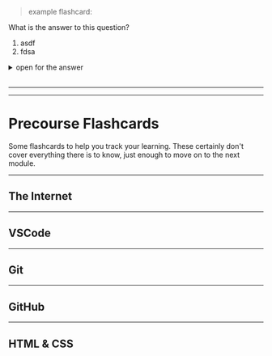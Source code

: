 <!--

  little review questions for students to cover their own tracks
  if this file gets huge it can be split into multiple files

-->

> example flashcard:

What is the answer to this question?

1. asdf
2. fdsa

<details>
<summary>open for the answer</summary>
<br/>

While both can be correct, in this case it is `1`. because "a" comes before "f" in the alphabet

</details>
<br/>

---

---

# Precourse Flashcards

Some flashcards to help you track your learning. These certainly don't cover everything there is to know, just enough to move on to the next module.

---

## The Internet

---

## VSCode

---

## Git

---

## GitHub

---

## HTML & CSS
